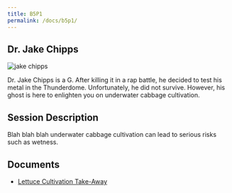 ```yaml
---
title: B5P1
permalink: /docs/b5p1/
---
```


## Dr. Jake Chipps

![jake chipps](../monday/breakout1/images/b1p1.JPG)

Dr. Jake Chipps is a G. After killing it in a rap battle,
he decided to test his metal in the Thunderdome. Unfortunately,
he did not survive. However, his ghost is here to enlighten
you on underwater cabbage cultivation.

## Session Description

Blah blah blah underwater cabbage cultivation can lead to 
serious risks such as wetness.

## Documents
 - [Lettuce Cultivation Take-Away](../monday/breakout5/documents/b1p1d1.pdf)